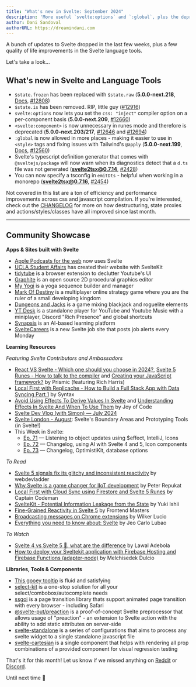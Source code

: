 ```yaml
---
title: "What's new in Svelte: September 2024"
description: 'More useful `svelte:options` and `:global`, plus the deprecation of `<svelte:component>` in Svelte 5'
author: Dani Sandoval
authorURL: https://dreamindani.com
---
```


A bunch of updates to Svelte dropped in the last few weeks, plus a few quality of life improvements in the Svelte language tools.

Let's take a look...

## What's new in Svelte and Language Tools

- `$state.frozen` has been replaced with `$state.raw` (**5.0.0-next.218**, [Docs](https://svelte-5-preview.vercel.app/docs/runes#state-raw), [#12808](https://github.com/sveltejs/svelte/pull/12808))
- `$state.is` has been removed. RIP, little guy ([#12916](https://github.com/sveltejs/svelte/pull/12916))
- `svelte:options` now lets you set the `css: "inject"` compiler option on a per-component basis (**5.0.0-next.209**, [#12660](https://github.com/sveltejs/svelte/pull/12660))
- `<svelte:component>` is now unnecessary in runes mode and therefore is deprecated (**5.0.0-next.203/217**, [#12646](https://github.com/sveltejs/svelte/pull/12646) and [#12694](https://github.com/sveltejs/svelte/pull/12694))
- `:global` is now allowed in more places - making it easier to use in `<style>` tags and fixing issues with Tailwind's `@apply` (**5.0.0-next.199**, [Docs](https://github.com/sveltejs/svelte/blob/main/documentation/docs/02-template-syntax/05-styles-and-classes.md), [#12560](https://github.com/sveltejs/svelte/pull/12560))
- Svelte's typescript definition generator that comes with `@sveltejs/package` will now warn when its diagnostics detect that a `d.ts` file was not generated (**svelte2tsx@0.7.14**, [#2428](https://github.com/sveltejs/language-tools/pull/2428))
- You can now specify a tsconfig in `emitDts` - helpful when working in a monorepo (**svelte2tsx@0.7.16**, [#2454](https://github.com/sveltejs/language-tools/pull/2454))

Not covered in this list are a ton of efficiency and performance improvements across css and javascript compilation. If you're interested, check out the [CHANGELOG](https://github.com/sveltejs/svelte/blob/main/packages/svelte/CHANGELOG.md) for more on how destructuring, state proxies and actions/styles/classes have all improved since last month.

---

## Community Showcase

**Apps & Sites built with Svelte**

- [Apple Podcasts for the web](https://podcasts.apple.com/us/browse) now uses Svelte
- [UCLA Student Affairs](https://www.studentaffairs.ucla.edu/) has created their website with SvelteKit
- [tidytube](https://github.com/kakajuro/tidytube) is a browser extension to declutter Youtube's UI
- [Graphite](https://graphite.rs/blog/graphite-progress-report-q2-2024/) is an open source 2D procedural graphics editor
- [My Yogi](https://www.yogi.my/) is a yoga sequence builder and manager
- [Mark Of Destiny](https://markofdestiny.com/) is a multiplayer online strategy game where you are the ruler of a small developing kingdom
- [Dungeons and Jacks](https://github.com/deozza/roguejack) is a game mixing blackjack and roguelite elements
- [YT Desk](https://github.com/isaxk/ytdesk) is a standalone player for YouTube and Youtube Music with a miniplayer, Discord "Rich Presence" and global shortcuts
- [Synapsis](https://h.tronic247.com/introducing-synapsis-the-complete-ai-based-learning-platform) is an AI-based learning platform
- [SvelteCareers](https://sveltecareers.com/) is a new Svelte job site that posts job alerts every Monday

**Learning Resources**

_Featuring Svelte Contributors and Ambassadors_
- [React VS Svelte - Which one should you choose in 2024?](https://www.youtube.com/watch?v=fR6DFKq13J0), [Svelte 5 Runes - How to talk to the compiler](https://www.youtube.com/watch?v=_SpO5T96AYY) and [Creating your JavaScript framework?](https://www.youtube.com/watch?v=i-BkN3rTK0Q) by Prismic (featuring Rich Harris)
- [Local First with Replicache - How to Build a Full Stack App with Data Syncing Part 1](https://www.youtube.com/watch?v=7gZGVT5wdX4) by Syntax
- [Avoid Using Effects To Derive Values In Svelte](https://www.youtube.com/watch?v=7N4maEDhy4w) and [Understanding Effects In Svelte And When To Use Them](https://www.youtube.com/watch?v=HRz_rU2BlZc) by Joy of Code
- [Svelte Dev Vlog (with Simon) — July 2024](https://www.youtube.com/watch?v=uqnbA1xDe8k)
- [Svelte London - August](https://www.youtube.com/watch?v=QUdntTVombw): Svelte's Boundary Areas and Prototyping Tools (in Svelte!)
- This Week in Svelte:
  - [Ep. 71](https://www.youtube.com/watch?v=cdbSCoJ6_SU) — Listening to object updates using $effect, IntelliJ, Icons
  - [Ep. 72](https://www.youtube.com/watch?v=g_XLZlrGEuc) — Changelog, using AI with Svelte 4 and 5, Icon components
  - [Ep. 73](https://www.youtube.com/watch?v=w1PfHMMbkvw) — Changelog, OptimistiKit, database options


_To Read_

- [Svelte 5 signals fix its glitchy and inconsistent reactivity](https://www.webdevladder.net/blog/svelte-5-signals-fix-its-glitchy-and-inconsistent-reactivity) by webdevladder
- [Why Svelte is a game changer for IIoT development](https://behind.flatspot.pictures/svelte-for-iiot-hmis-the-future-of-industrial-interfaces/) by Peter Repukat
- [Local First with Cloud Sync using Firestore and Svelte 5 Runes](https://captaincodeman.com/local-first-with-cloud-sync-using-firestore-and-svelte-5-runes) by Captain Codeman
- [SvelteKit - Potential Information Leakage from the State](https://blog.yuki-dev.com/blogs/jv8q0pt_42vl#hef725b6a43) by Yuki Ishii
- [Fine-Grained Reactivity in Svelte 5](https://frontendmasters.com/blog/fine-grained-reactivity-in-svelte-5/) by Frontend Masters
- [Broadcasting messages on Chrome extensions](https://medium.com/@wilkerlucio/broadcasting-messages-on-chrome-extensions-6f7718c662f5) by Wilker Lucio
- [Everything you need to know about: Svelte](https://medium.com/@jeooocarlo/everything-you-need-to-know-about-svelte-b63ff0f5d1b4) by Jeo Carlo Lubao


_To Watch_

- [Svelte 4 vs Svelte 5 🎇. what are the difference](https://www.youtube.com/watch?v=CbZUXGhxZX8) by Lawal Adebola
- [How to deploy your Sveltekit application with Firebase Hosting and Firebase Functions (adapter-node)](https://www.youtube.com/watch?v=Yle8DtdMYmo) by Melchisedek Dulcio


**Libraries, Tools & Components**

- [This gooey tooltip](https://svelte.dev/repl/790fd75f954846be83afaa9e5ea821a8?version=4.2.18) is fluid and satisfying
- [select-kit](https://github.com/snehalbaghel/select-kit) is a one-stop solution for all your select/combobox/autocomplete needs
- [ssgoi](https://github.com/meursyphus/ssgoi) is a page transition library thats support animated page transition with every browser - including Safari
- [@svelte-put/preaction](https://svelte-put-next.vnphanquang.com/docs/preaction) is a proof-of-concept Svelte preprocessor that allows usage of "preaction" - an extension to Svelte action with the ability to add static attributes on server-side
- [svelte-standalone](https://github.com/brenoliradev/svelte-standalone) is a series of configurations that aims to process any svelte widget to a single standalone javascript file
- [svelte-cartesian](https://github.com/theetrain/svelte-cartesian) is a single component that helps with rendering all prop combinations of a provided component for visual regression testing

That's it for this month! Let us know if we missed anything on [Reddit](https://www.reddit.com/r/sveltejs/) or [Discord](https://discord.gg/svelte).

Until next time 👋
